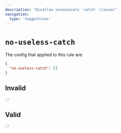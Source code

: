 ```yaml
---
description: "Disallow unnecessary `catch` clauses"
navigation:
  type: 'Suggestions'
---
```


# `no-useless-catch`

The config that applied to this rule are:

```json
{
  "no-useless-catch": []
}
```

## Invalid

```js invalid
//
```

## Valid

```js valid
//
```
  